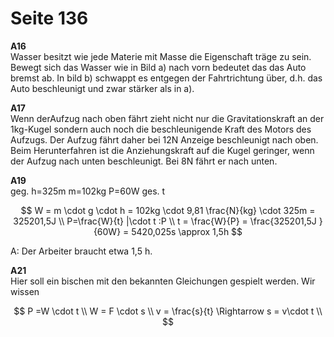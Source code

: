 # Seite 136

**A16**  
Wasser besitzt wie jede Materie mit Masse die Eigenschaft träge zu sein. Bewegt sich das Wasser wie in Bild a\) nach vorn bedeutet das das Auto bremst ab. In bild b\) schwappt es entgegen der Fahrtrichtung über, d.h. das Auto beschleunigt und zwar stärker als in a\).

**A17**  
Wenn derAufzug nach oben fährt zieht nicht nur die Gravitationskraft an der 1kg-Kugel sondern auch noch die beschleunigende Kraft des Motors des Aufzugs. Der Aufzug fährt daher bei 12N Anzeige beschleunigt nach oben. Beim Herunterfahren ist die Anziehungskraft auf die Kugel geringer, wenn der Aufzug nach unten beschleunigt. Bei 8N fährt er nach unten.

**A19**  
geg. h=325m m=102kg P=60W   ges. t

$$
W = m \cdot g \cdot h = 102kg \cdot 9,81 \frac{N}{kg} \cdot 325m = 325201,5J \\
P=\frac{W}{t} |\cdot t :P \\
t = \frac{W}{P} = \frac{325201,5J }{60W} = 5420,025s \approx 1,5h
$$

A: Der Arbeiter braucht etwa 1,5 h.

**A21**  
Hier soll ein bischen mit den bekannten Gleichungen gespielt werden. Wir wissen

$$
P =W \cdot t \\
W = F \cdot s \\
v = \frac{s}{t} \Rightarrow s = v\cdot t \\
$$

